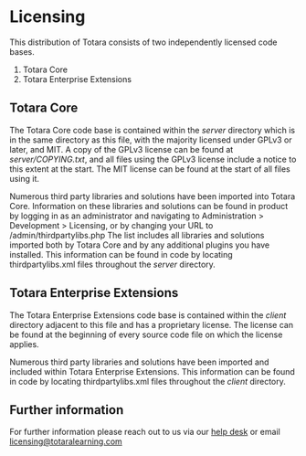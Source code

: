 # Licensing

This distribution of Totara consists of two independently licensed code bases.

1. Totara Core
2. Totara Enterprise Extensions

## Totara Core

The Totara Core code base is contained within the *server* directory which is in the same directory as this file, with the majority licensed under GPLv3 or later, and MIT.
A copy of the GPLv3 license can be found at *server/COPYING.txt*, and all files using the GPLv3 license include a notice to this extent at the start.
The MIT license can be found at the start of all files using it.

Numerous third party libraries and solutions have been imported into Totara Core.
Information on these libraries and solutions can be found in product by logging in as an administrator
and navigating to Administration > Development > Licensing, or by changing your URL to /admin/thirdpartylibs.php
The list includes all libraries and solutions imported both by Totara Core and by any additional plugins
you have installed.
This information can be found in code by locating thirdpartylibs.xml files throughout the *server* directory.

## Totara Enterprise Extensions

The Totara Enterprise Extensions code base is contained within the *client* directory adjacent to this file and has a proprietary license.
The license can be found at the beginning of every source code file on which the license applies.

Numerous third party libraries and solutions have been imported and included within Totara Enterprise Extensions.
This information can be found in code by locating thirdpartylibs.xml files throughout the *client* directory.

## Further information

For further information please reach out to us via our [help desk](http://totara.support) or email licensing@totaralearning.com